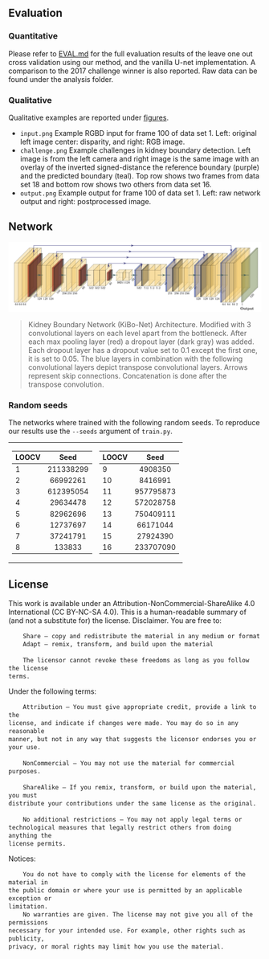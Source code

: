 ## Evaluation

### Quantitative
Please refer to [EVAL.md](https://github.com/ghattab/kidney-edge-detection/blob/master/EVAL.md) for the full evaluation results of the leave one out cross validation using our method, and the vanilla U-net implementation. A comparison to the 2017 challenge winner is also reported. Raw data can be found under the analysis folder.

### Qualitative
Qualitative examples are reported under [figures](https://github.com/ghattab/kidney-edge-detection/tree/master/figures).


* `input.png` Example RGBD input for frame 100 of data set 1. Left: original left image center: disparity, and right: RGB image.
* `challenge.png` Example challenges in kidney boundary detection. Left image is from the left camera and right image is the same image with an overlay of the inverted signed-distance the reference boundary (purple) and the predicted boundary (teal). Top row shows two frames from data set 18 and bottom row shows two others from data set 16.
* `output.png` Example output for frame 100 of data set 1. Left: raw network output and right: postprocessed image.

## Network

![](/figures/net.png)
> Kidney Boundary Network (KiBo-Net) Architecture. Modified with 3 convolutional layers on each level apart from the bottleneck. After each max pooling layer (red) a dropout layer (dark gray) was added. Each dropout layer has a dropout value set to 0.1 except the first one, it is set to 0.05. The blue layers in combination with the following convolutional layers depict transpose convolutional layers. Arrows represent skip connections. Concatenation is done after the transpose convolution.

### Random seeds

The networks where trained with the following random seeds. To reproduce our results use the ``--seeds`` argument of ``train.py``.

<table>
<tr><td>

| LOOCV |    Seed   |
|-------|:---------:|
|   1   | 211338299 |
|   2   |  66992261 |
|   3   | 612395054 |
|   4   |  29634478 |
|   5   |  82962696 |
|   6   |  12737697 |
|   7   |  37241791 |
|   8   |   133833  |


</td><td>

| LOOCV |    Seed   |
|-------|:---------:|
|   9   |  4908350  |
|   10  |  8416991  |
|   11  | 957795873 |
|   12  | 572028758 |
|   13  | 750409111 |
|   14  |  66171044 |
|   15  |  27924390 |
|   16  | 233707090 |

</td></tr> </table>

## License
This work is available under an Attribution-NonCommercial-ShareAlike 4.0
International (CC BY-NC-SA 4.0).
This is a human-readable summary of (and not a substitute for) the license.
Disclaimer.
You are free to:
```
    Share — copy and redistribute the material in any medium or format
    Adapt — remix, transform, and build upon the material

    The licensor cannot revoke these freedoms as long as you follow the license
terms.
```
Under the following terms:
```
    Attribution — You must give appropriate credit, provide a link to the
license, and indicate if changes were made. You may do so in any reasonable
manner, but not in any way that suggests the licensor endorses you or your use.

    NonCommercial — You may not use the material for commercial purposes.

    ShareAlike — If you remix, transform, or build upon the material, you must
distribute your contributions under the same license as the original.

    No additional restrictions — You may not apply legal terms or
technological measures that legally restrict others from doing anything the
license permits.
```
Notices:
```
    You do not have to comply with the license for elements of the material in
the public domain or where your use is permitted by an applicable exception or
limitation.
    No warranties are given. The license may not give you all of the permissions
necessary for your intended use. For example, other rights such as publicity,
privacy, or moral rights may limit how you use the material.
```
